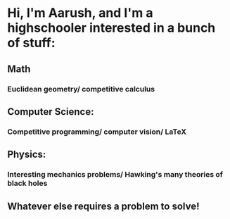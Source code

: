 # Hi, I'm Aarush, and I'm a highschooler interested in a bunch of stuff:

## Math
### Euclidean geometry/ competitive calculus

## Computer Science:
### Competitive programming/ computer vision/ LaTeX

## Physics:
### Interesting mechanics problems/ Hawking's many theories of black holes

## Whatever else requires a problem to solve!
